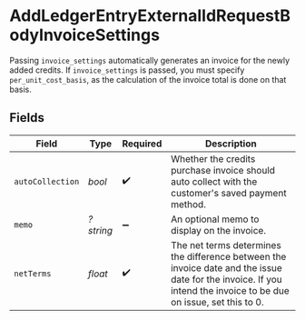 # AddLedgerEntryExternalIdRequestBodyInvoiceSettings

Passing `invoice_settings` automatically generates an invoice for the newly added credits. If `invoice_settings` is passed, you must specify `per_unit_cost_basis`, as the calculation of the invoice total is done on that basis.


## Fields

| Field                                                                                                                                                             | Type                                                                                                                                                              | Required                                                                                                                                                          | Description                                                                                                                                                       |
| ----------------------------------------------------------------------------------------------------------------------------------------------------------------- | ----------------------------------------------------------------------------------------------------------------------------------------------------------------- | ----------------------------------------------------------------------------------------------------------------------------------------------------------------- | ----------------------------------------------------------------------------------------------------------------------------------------------------------------- |
| `autoCollection`                                                                                                                                                  | *bool*                                                                                                                                                            | :heavy_check_mark:                                                                                                                                                | Whether the credits purchase invoice should auto collect with the customer's saved payment method.                                                                |
| `memo`                                                                                                                                                            | *?string*                                                                                                                                                         | :heavy_minus_sign:                                                                                                                                                | An optional memo to display on the invoice.                                                                                                                       |
| `netTerms`                                                                                                                                                        | *float*                                                                                                                                                           | :heavy_check_mark:                                                                                                                                                | The net terms determines the difference between the invoice date and the issue date for the invoice. If you intend the invoice to be due on issue, set this to 0. |